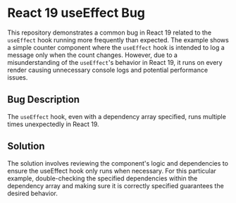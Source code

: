 # React 19 useEffect Bug
This repository demonstrates a common bug in React 19 related to the `useEffect` hook running more frequently than expected.  The example shows a simple counter component where the `useEffect` hook is intended to log a message only when the count changes. However, due to a misunderstanding of the `useEffect`'s behavior in React 19, it runs on every render causing unnecessary console logs and potential performance issues.

## Bug Description
The `useEffect` hook, even with a dependency array specified, runs multiple times unexpectedly in React 19.

## Solution
The solution involves reviewing the component's logic and dependencies to ensure the useEffect hook only runs when necessary. For this particular example, double-checking the specified dependencies within the dependency array and making sure it is correctly specified guarantees the desired behavior.